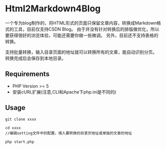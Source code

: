 # Html2Markdown4Blog
一个专为blog制作的，将HTML形式的页面只保留文章内容，转换成Markdown格式的工具，目前仅支持CSDN Blog。
由于并没有针对转换后的排版做优化，所以要获得很好的浏览体验，可能还需要你做一些微调。
另外，目前还不支持表格的转换。

支持批量转换，输入目录页面的地址就可以转换所有的文章，能自动识别分页。
转换完成后会保存到本地目录。

## Requirements
* PHP Version >= 5
* 安装cURL扩展(注意,CLI和Apache下php.ini是不同的)

## Usage
```
git clone xxxx

cd xxxx
//编辑setting文件中的配置，填入要转换的目录页地址或单独的文章的地址

php start.php
```

